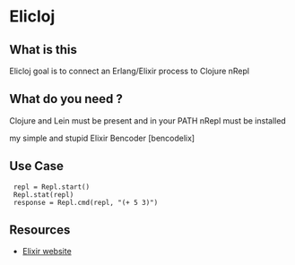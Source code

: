 # Elicloj #

## What is this ##

Elicloj goal is to connect an Erlang/Elixir process to Clojure nRepl

## What do you need ? ##
Clojure and Lein must be present and in your PATH
nRepl must be installed 

my simple and stupid Elixir Bencoder [bencodelix]


## Use Case ##
     repl = Repl.start()
     Repl.stat(repl)
     response = Repl.cmd(repl, "(+ 5 3)")

## Resources ##
* [Elixir website](http://elixir-lang.org/)
